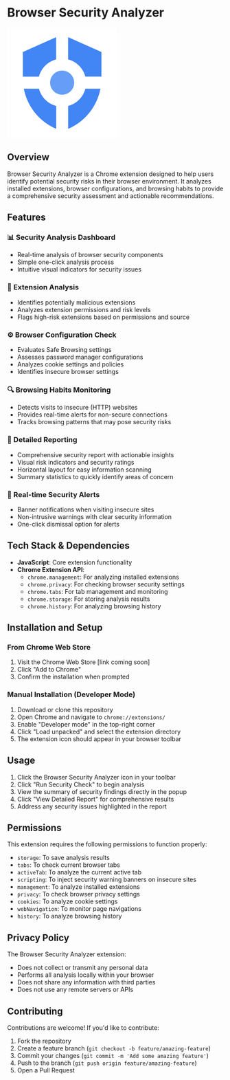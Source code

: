 # Browser Security Analyzer

![Browser Security Analyzer](icons/icon128.svg)

## Overview

Browser Security Analyzer is a Chrome extension designed to help users identify potential security risks in their browser environment. It analyzes installed extensions, browser configurations, and browsing habits to provide a comprehensive security assessment and actionable recommendations.

## Features

### 📊 Security Analysis Dashboard
- Real-time analysis of browser security components
- Simple one-click analysis process
- Intuitive visual indicators for security issues

### 🧩 Extension Analysis
- Identifies potentially malicious extensions
- Analyzes extension permissions and risk levels
- Flags high-risk extensions based on permissions and source

### ⚙️ Browser Configuration Check
- Evaluates Safe Browsing settings
- Assesses password manager configurations
- Analyzes cookie settings and policies
- Identifies insecure browser settings

### 🔍 Browsing Habits Monitoring
- Detects visits to insecure (HTTP) websites
- Provides real-time alerts for non-secure connections
- Tracks browsing patterns that may pose security risks

### 📝 Detailed Reporting
- Comprehensive security report with actionable insights
- Visual risk indicators and security ratings
- Horizontal layout for easy information scanning
- Summary statistics to quickly identify areas of concern

### 🚨 Real-time Security Alerts
- Banner notifications when visiting insecure sites
- Non-intrusive warnings with clear security information
- One-click dismissal option for alerts

## Tech Stack & Dependencies

- **JavaScript**: Core extension functionality
- **Chrome Extension API**: 
  - `chrome.management`: For analyzing installed extensions
  - `chrome.privacy`: For checking browser security settings
  - `chrome.tabs`: For tab management and monitoring
  - `chrome.storage`: For storing analysis results
  - `chrome.history`: For analyzing browsing history

## Installation and Setup

### From Chrome Web Store
1. Visit the Chrome Web Store [link coming soon]
2. Click "Add to Chrome"
3. Confirm the installation when prompted

### Manual Installation (Developer Mode)
1. Download or clone this repository
2. Open Chrome and navigate to `chrome://extensions/`
3. Enable "Developer mode" in the top-right corner
4. Click "Load unpacked" and select the extension directory
5. The extension icon should appear in your browser toolbar

## Usage

1. Click the Browser Security Analyzer icon in your toolbar
2. Click "Run Security Check" to begin analysis
3. View the summary of security findings directly in the popup
4. Click "View Detailed Report" for comprehensive results
5. Address any security issues highlighted in the report

## Permissions

This extension requires the following permissions to function properly:

- `storage`: To save analysis results
- `tabs`: To check current browser tabs
- `activeTab`: To analyze the current active tab
- `scripting`: To inject security warning banners on insecure sites
- `management`: To analyze installed extensions
- `privacy`: To check browser privacy settings
- `cookies`: To analyze cookie settings
- `webNavigation`: To monitor page navigations
- `history`: To analyze browsing history

## Privacy Policy

The Browser Security Analyzer extension:

- Does not collect or transmit any personal data
- Performs all analysis locally within your browser
- Does not share any information with third parties
- Does not use any remote servers or APIs

## Contributing

Contributions are welcome! If you'd like to contribute:

1. Fork the repository
2. Create a feature branch (`git checkout -b feature/amazing-feature`)
3. Commit your changes (`git commit -m 'Add some amazing feature'`)
4. Push to the branch (`git push origin feature/amazing-feature`)
5. Open a Pull Request


